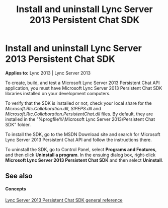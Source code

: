 ﻿---
title: Install and uninstall Lync Server 2013 Persistent Chat SDK
TOCTitle: Install and uninstall Lync Server 2013 Persistent Chat SDK
ms:assetid: 25cc0533-7156-482d-985c-7f26d30948e7
ms:mtpsurl: https://msdn.microsoft.com/library/Dn439205(v=office.15)
ms:contentKeyID: 57101296
ms.date: 07/24/2014
mtps_version: v=office.15
---

# Install and uninstall Lync Server 2013 Persistent Chat SDK


**Applies to:** Lync 2013 | Lync Server 2013

To create, build, and test a Microsoft Lync Server 2013 Persistent Chat API application, you must have Microsoft Lync Server 2013 Persistent Chat SDK libraries installed on your development computers.

To verify that the SDK is installed or not, check your local share for the *Microsoft.Rtc.Collaboration.dll*, *SIPEPS.dll* and *Microsoft.Rtc.Collaboration.PersistentChat.dll* files. By default, they are installed in the "%progfile%\\Microsoft Lync Server 2013\\Persistent Chat SDK" folder.

To install the SDK, go to the MSDN Download site and search for Microsoft Lync Server 2013 Persistent Chat API and follow the instructions there.

To uninstall the SDK, go to Control Panel, select **Programs and Features**, and then click **Uninstall a program**. In the ensuing dialog box, right-click **Microsoft Lync Server 2013 Persistent Chat SDK** and then select **Uninstall**.

## See also

#### Concepts

[Lync Server 2013 Persistent Chat SDK general reference](lync-server-2013-persistent-chat-sdk-general-reference.md)

